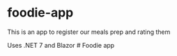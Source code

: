 # foodie-app
This is an app to register our meals prep and rating them

Uses .NET 7 and Blazor 
#   F o o d i e   a p p 
 
 
